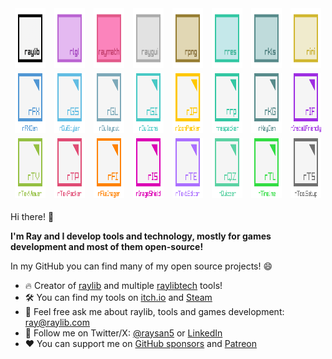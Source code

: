 <table border="0">
    <tbody style="border: none;">
        <!-- Row 1 -->
        <tr style="border: none;">
            <td style="border: none;"><a href="https://www.raylib.com"><img src="images/logo_raylib.png" alt="raylib" width="96" height="96"></a></td>
            <td style="border: none;"><a href="https://github.com/raysan5/raylib/blob/master/src/rlgl.h"><img src="images/logo_rlgl.png" alt="rlgl" width="96" height="96"></a></td>
            <td style="border: none;"><a href="https://github.com/raysan5/raylib/blob/master/src/raymath.h"><img src="images/logo_raymath.png" alt="raymath" width="96" height="96"></a></td>
            <td style="border: none;"><a href="https://github.com/raysan5/raygui"><img src="images/logo_raygui.png" alt="raygui" width="96" height="96"></a></td>
            <td style="border: none;"><a href="https://github.com/raysan5/rpng"><img src="images/logo_rpng.png" alt="rpng" width="96" height="96"></a></td>
            <td style="border: none;"><a href="https://github.com/raysan5/rres"><img src="images/logo_rres.png" alt="rres" width="96" height="96"></a></td>
            <td style="border: none;"><img src="images/logo_rkls.png" alt="rkls" width="96" height="96"></td>
            <td style="border: none;"><a href="https://github.com/raysan5/rini"><img src="images/logo_rini.png" alt="rini" width="96" height="96"></a></td>
        </tr>
        <!-- Row 2 -->
        <tr>
            <td style="border: none;"><a href="https://raylibtech.itch.io/rfxgen"><img src="images/logo_rfxgen.png" alt="rFXGen" width="96" height="96"></a></td>
            <td style="border: none;"><a href="https://raylibtech.itch.io/rguistyler"><img src="images/logo_rguistyler.png" alt="rGuiStyler" width="96" height="96"></a></td>
            <td style="border: none;"><a href="https://raylibtech.itch.io/rguilayout"><img src="images/logo_rguilayout.png" alt="rGuiLayout" width="96" height="96"></a></td>
            <td style="border: none;"><a href="https://raylibtech.itch.io/rguiicons"><img src="images/logo_rguiicons.png" alt="rGuiIcons" width="96" height="96"></a></td>
            <td style="border: none;"><a href="https://raylibtech.itch.io/riconpacker"><img src="images/logo_riconpacker.png" alt="rIconPacker" width="96" height="96"></a></td>
            <td style="border: none;"><a href="https://raylibtech.itch.io/rrespacker"><img src="images/logo_rrespacker.png" alt="rrespacker" width="96" height="96"></a></td>
            <td style="border: none;"><img src="images/logo_rkeygen.png" alt="rKeyGen" width="96" height="96"></td>
            <td style="border: none;"><a href="https://raylibtech.itch.io/rinstallfriendly"><img src="images/logo_rinstallfriendly.png" alt="rInstallFriendly" width="96" height="96"></a></td>
        </tr>
        <!-- Row 6 -->
        <tr>
            <td style="border: none;"><a href="https://raylibtech.itch.io/rtexviewer"><img src="images/logo_rtexviewer.png" alt="rTexViewer" width="96" height="96"></a></td>
            <td style="border: none;"><a href="https://raylibtech.itch.io/rtexpacker"><img src="images/logo_rtexpacker.png" alt="rTexPacker" width="96" height="96"></a></td>
            <td style="border: none;"><a href="https://raylibtech.itch.io/rfileimager"><img src="images/logo_rfileimager.png" alt="rFileImager" width="96" height="96"></a></td>
            <td style="border: none;"><a href="https://raylibtech.itch.io/rimageshield"><img src="images/logo_rimageshield.png" alt="rImageShield" width="96" height="96"></a></td>
            <td style="border: none;"><img src="images/logo_rtexteditor.png" alt="rTextEditor" width="96" height="96"></td>
            <td style="border: none;"><a href="https://raylibtech.itch.io/rquizzer"><img src="images/logo_rquizzer.png" alt="rQuizzer" width="96" height="96"></a></td>
            <td style="border: none;"><a href="https://raylibtech.itch.io/rtimeline"><img src="images/logo_rtimeline.png" alt="rTimeline" width="96" height="96"></a></td>
            <td style="border: none;"><img src="images/logo_rtoolsetup.png" alt="rToolSetup" width="96" height="96"></td>
        </tr>
    </tbody>
</table>

Hi there! 👋 

**I'm Ray and I develop tools and technology, mostly for games development and most of them open-source!**

In my GitHub you can find many of my open source projects! 😄

- 🔥 Creator of [raylib](https://github.com/raysan5/raylib) and multiple [raylibtech](https://www.raylibtech.com) tools!
- 🛠 You can find my tools on [itch.io](https://raylibtech.itch.io/) and [Steam](https://store.steampowered.com/developer/raylibtech)
- 💬 Feel free ask me about raylib, tools and games development: ray@raylib.com
- 🐥 Follow me on Twitter/X: [@raysan5](https://x.com/raysan5) or [LinkedIn](https://www.linkedin.com/in/raysan/) 
- ❤ You can support me on [GitHub sponsors](https://github.com/sponsors/raysan5) and [Patreon](https://www.patreon.com/raylib)
